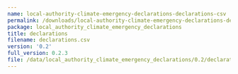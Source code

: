 ```yaml
---
name: local-authority-climate-emergency-declarations-declarations-csv
permalink: /downloads/local-authority-climate-emergency-declarations-declarations-csv/0_2
package: local_authority_climate_emergency_declarations
title: declarations
filename: declarations.csv
version: '0.2'
full_version: 0.2.3
file: /data/local_authority_climate_emergency_declarations/0.2/declarations.csv
---
```


